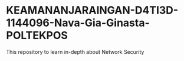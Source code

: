 # KEAMANANJARAINGAN-D4TI3D-1144096-Nava-Gia-Ginasta-POLTEKPOS
This repository to learn in-depth about Network Security
